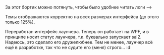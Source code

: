 За этот бортик можно потянуть, чтобы было удобнее читать логи -->

Темы отображаются корректно на всех размерах интерфейса (до этого только 125%).

Переработан интерфейс лаунчера. Теперь он работает на WPF, и в принципе носит статус лаунчера, т.к. буквально запускает sai2. Надеюсь, это сделало его дружелюбнее. Тем не менее, лаунчер всё ещё в разработке, так что не судите его (меня) строго... :d